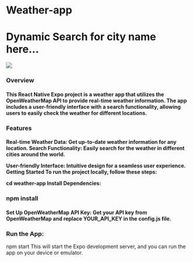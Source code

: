 # Weather-app
<h1>Dynamic Search for city name here...</h1>
<img src="https://github.com/Shahid0143/Weather-app-rn/assets/112757232/9466b451-efb1-4005-b6eb-772a2fcf92ce"/>
<h3>Overview</h3>
<h4>This React Native Expo project is a weather app that utilizes the OpenWeatherMap API to provide real-time weather information. The app includes a user-friendly interface with a search functionality, allowing users to easily check the weather for different locations.</h4>

<h3>Features</h3>
<h4>Real-time Weather Data: Get up-to-date weather information for any location.
Search Functionality: Easily search for the weather in different cities around the world.
  
User-friendly Interface: Intuitive design for a seamless user experience.
Getting Started
To run the project locally, follow these steps:

cd weather-app
Install Dependencies:</h4>

<h3>npm install</h3>
<h4>Set Up OpenWeatherMap API Key: Get your API key from OpenWeatherMap and replace YOUR_API_KEY in the config.js file.
</h4>

<h3>Run the App:</h3>
<p>npm start
This will start the Expo development server, and you can run the app on your device or emulator.</p>

